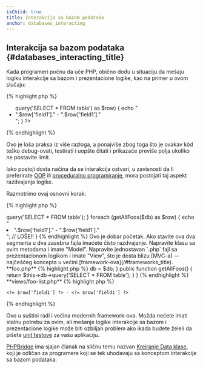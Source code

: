 ```yaml
---
isChild: true
title: Interakcija sa bazom podataka
anchor: databases_interacting
---
```


## Interakcija sa bazom podataka {#databases_interacting_title}

Kada programeri počnu da uče PHP, obično dođu u situaciju da mešaju logiku interakcije sa bazom i
prezentacione logike, kao na primer u ovom slučaju:

{% highlight php %}
<ul>
<?php
foreach ($db->query('SELECT * FROM table') as $row) {
    echo "<li>".$row['field1']." - ".$row['field1']."</li>";
}
?>
</ul>
{% endhighlight %}

Ovo je loša praksa iz više razloga, a ponajviše zbog toga što je ovakav kôd teško debug-ovati,
testirati i uopšte čitati i prikazaće previše polja ukoliko ne postavite limit.

Iako postoji dosta načina da se interakcija ostvari, u zavisnosti da li preferirate
[OOP](/#object-oriented-programming) ili [proceduralno programiranje](/#functional-programming),
mora postojati taj aspekt razdvajanja logike.

Razmotrimo ovaj osnovni korak:

{% highlight php %}
<?php
function getAllFoos($db) {
    return $db->query('SELECT * FROM table');
}

foreach (getAllFoos($db) as $row) {
    echo "<li>".$row['field1']." - ".$row['field1']."</li>"; // LOŠE!!
}
{% endhighlight %}

Ovo je dobar početak. Ako stavite ova dva segmenta u dva zasebna fajla imaćete čisto razdvajanje.

Napravite klasu sa ovim metodama i imate "Model". Napravite jednostavan `.php` fajl sa
prezentacionom logikom i imate "View", što je dosta blizu [MVC-a] &mdash; najčešćeg koncepta u
većini [framework-ova](/#frameworks_title).

**foo.php**

{% highlight php %}
<?php
$db = new PDO('mysql:host=localhost;dbname=testdb;charset=utf8', 'username', 'password');

// Učitajte klasu modela
include 'models/FooModel.php';

// Kreirajte instancu
$fooList = new FooModel($db);

// Prikažite view
include 'views/foo-list.php';
{% endhighlight %}


**models/FooModel.php**

{% highlight php %}
<?php
class FooModel()
{
    protected $db;

    public function __construct(PDO $db)
    {
        $this->db = $db;
    }

    public function getAllFoos() {
        return $this->db->query('SELECT * FROM table');
    }
}
{% endhighlight %}

**views/foo-list.php**

{% highlight php %}
<?php foreach ($fooList as $row): ?>
    <?= $row['field1'] ?> - <?= $row['field1'] ?>
<?php endforeach ?>
{% endhighlight %}

Ovo u suštini radi i većina modernih framework-ova. Možda nećete imati stalnu potrebu za ovim, ali
mešanje logike interakcije sa bazom i prezentacione logike može biti ozbiljan problem ako ikada
budete želeli da pišete [unit testove](/#unit-testing) za vašu aplikaciju.

[PHPBridge] ima sjajan članak na sličnu temu nazvan [Kreiranje Data klase], koji je odličan za
programere koji se tek uhodavaju sa konceptom interakcije sa bazom podataka.

[MVC]: http://code.tutsplus.com/tutorials/mvc-for-noobs--net-10488
[PHPBridge]: http://phpbridge.org/
[Kreiranje Data klase]: http://phpbridge.org/intro-to-php/creating_a_data_class